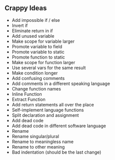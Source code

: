 ## Crappy Ideas- Add impossible if / else- Invert if- Eliminate return in if- Add unused variable- Make scope for variable larger- Promote variable to field- Promote variable to static- Promote function to static- Make scope for function larger- Use several vars for the same result- Make condition longer- Add confusing comments- Add comments in a different speaking language- Change function names- Inline Function- Extract Function- Add return statements all over the place- Self-implement language functions- Split declaration and assignment- Add dead code- Add dead code in different software language- Rename- Rename singular/plural- Rename to meaningless name- Rename to other meaning- Bad indentation (should be the last change)